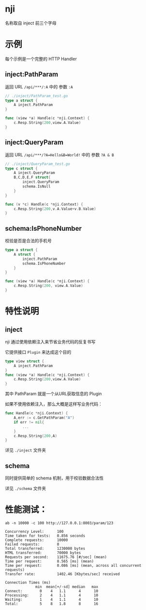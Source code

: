 # nji

名称取自 inject 前三个字母

# 示例
每个示例是一个完整的 HTTP Handler 
## inject:PathParam

返回 URL  `/api/***/:A` 中的 参数 `:A`

```go
// ./inject/PathParam_test.go
type a struct {
	A inject.PathParam
}

func (view *a) Handle(c *nji.Context) {
	c.Resp.String(200,view.A.Value)
}
```

## inject:QueryParam
返回 URL  `/api/***/?A=Hello&B=World!` 中的 参数 `?A & B`
```go
// ./inject/QueryParam_test.go
type c struct {
    A inject.QueryParam 
    B,C,D,E,F struct{
        inject.QueryParam
        schema.IsNull
    }
}

func (v *c) Handle(c *nji.Context) {
	c.Resp.String(200,v.A.Value+v.B.Value)
}
```

## schema:IsPhoneNumber

校验是否是合法的手机号
```go
type a struct {
	A struct {
		inject.PathParam
		schema.IsPhoneNumber
	}
}

func (view *a) Handle(c *nji.Context) {
	c.Resp.String(200, view.A.Value)
}
```

# 特性说明

## inject

nji 通过使用依赖注入来节省业务代码的反复书写

它提供接口 `Plugin`  来达成这个目的

```go
type view struct {
	A inject.PathParam
}
func (view *a) Handle(c *nji.Context) {
	c.Resp.String(200,view.A.Value)
}
```
其中 PathParam 就是一个从URL获取信息的 Plugin

如果不使用依赖注入，那么大概是这样写业务代码：

```go
func Handle(c *nji.Context) {
    A,err := c.GetPathParam("A")
    if err != nil{
        ...
    }   
    c.Resp.String(200,A)
}
```

详见 `./inject` 文件夹

## schema

同时提供简单的 schema 机制，用于校验数据合法性 

详见 `./schema` 文件夹


# 性能测试：

`ab -n 10000 -c 100 http://127.0.0.1:8003/param/123`

```
Concurrency Level:      100
Time taken for tests:   0.856 seconds
Complete requests:      10000
Failed requests:        0
Total transferred:      1230000 bytes
HTML transferred:       70000 bytes
Requests per second:    11675.76 [#/sec] (mean)
Time per request:       8.565 [ms] (mean)
Time per request:       0.086 [ms] (mean, across all concurrent requests)
Transfer rate:          1402.46 [Kbytes/sec] received

Connection Times (ms)
              min  mean[+/-sd] median   max
Connect:        0    4   1.1      4      10
Processing:     2    4   1.1      4      10
Waiting:        1    4   1.1      4      10
Total:          5    8   1.8      8      16
```
